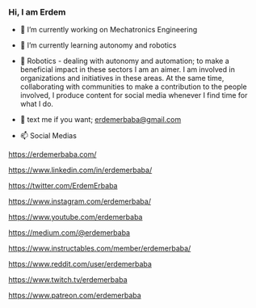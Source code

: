 ### Hi, I am Erdem


- 🔭 I’m currently working on Mechatronics Engineering
 
- 🌱 I’m currently learning autonomy and robotics
 
- 👯 Robotics - dealing with autonomy and automation; to make a beneficial impact in these sectors
I am an aimer. I am involved in organizations and initiatives in these areas.
At the same time, collaborating with communities to make a contribution to the people involved,
I produce content for social media whenever I find time for what I do.
 
- 💬 text me if you want; erdemerbaba@gmail.com
 
- 📫 Social Medias

https://erdemerbaba.com/

https://www.linkedin.com/in/erdemerbaba/

https://twitter.com/ErdemErbaba

https://www.instagram.com/erdemerbaba/

https://www.youtube.com/erdemerbaba

https://medium.com/@erdemerbaba

https://www.instructables.com/member/erdemerbaba/

https://www.reddit.com/user/erdemerbaba

https://www.twitch.tv/erdemerbaba

https://www.patreon.com/erdemerbaba

